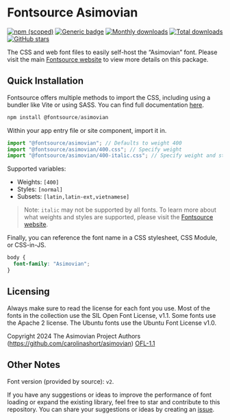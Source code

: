 # Fontsource Asimovian

[![npm (scoped)](https://img.shields.io/npm/v/@fontsource/asimovian?color=brightgreen)](https://www.npmjs.com/package/@fontsource/asimovian) [![Generic badge](https://img.shields.io/badge/fontsource-passing-brightgreen)](https://github.com/fontsource/fontsource) [![Monthly downloads](https://badgen.net/npm/dm/@fontsource/asimovian)](https://github.com/fontsource/fontsource) [![Total downloads](https://badgen.net/npm/dt/@fontsource/asimovian)](https://github.com/fontsource/fontsource) [![GitHub stars](https://img.shields.io/github/stars/fontsource/fontsource.svg?style=social&label=Star)](https://github.com/fontsource/fontsource/stargazers)

The CSS and web font files to easily self-host the “Asimovian” font. Please visit the main [Fontsource website](https://fontsource.org/fonts/asimovian) to view more details on this package.

## Quick Installation

Fontsource offers multiple methods to import the CSS, including using a bundler like Vite or using SASS. You can find full documentation [here](https://fontsource.org/docs/getting-started/introduction).

```javascript
npm install @fontsource/asimovian
```

Within your app entry file or site component, import it in.

```javascript
import "@fontsource/asimovian"; // Defaults to weight 400
import "@fontsource/asimovian/400.css"; // Specify weight
import "@fontsource/asimovian/400-italic.css"; // Specify weight and style
```

Supported variables:
- Weights: `[400]`
- Styles: `[normal]`
- Subsets: `[latin,latin-ext,vietnamese]`

> Note: `italic` may not be supported by all fonts. To learn more about what weights and styles are supported, please visit the [Fontsource website](https://fontsource.org/fonts/asimovian).

Finally, you can reference the font name in a CSS stylesheet, CSS Module, or CSS-in-JS.

```css
body {
  font-family: "Asimovian";
}
```

## Licensing
Always make sure to read the license for each font you use. Most of the fonts in the collection use the SIL Open Font License, v1.1. Some fonts use the Apache 2 license. The Ubuntu fonts use the Ubuntu Font License v1.0.

Copyright 2024 The Asimovian Project Authors (https://github.com/carolinashort/asimovian)
[OFL-1.1](https://openfontlicense.org)

## Other Notes
Font version (provided by source): `v2`.

If you have any suggestions or ideas to improve the performance of font loading or expand the existing library, feel free to star and contribute to this repository. You can share your suggestions or ideas by creating an [issue](https://github.com/fontsource/fontsource/issues).